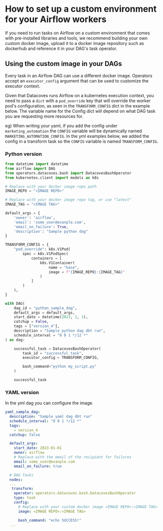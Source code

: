 # How to set up a custom environment for your Airflow workers

If you need to run tasks on Airflow on a custom environment that comes with pre-installed libraries and tools, we recommend building your own custom docker image, upload it to a docker image repository such as dockerhub and reference it in your DAG's task operator.

## Using the custom image in your DAGs

Every task in an Airflow DAG can use a different docker image. Operators accept an `executor_config` argument that can be used to customize the executor context.

Given that Datacoves runs Airflow on a kubernetes execution context, you need to pass a `dict` with a `pod_override` key that will override the worker pod's configuration, as seen in the `TRANSFORM_CONFIG` dict in the example below. The variable name for the Config dict will depend on what DAG task you are requesting more resources for. 

eg) When writing your yaml, if you add the config under ` marketing_automation` the `CONFIG` variable will be dynamically named `MARKETING_AUTOMATION_CONFIG`. In the yml examples below, we added the config in a transform task so the `CONFIG` variable is named `TRANSFORM_CONFIG`.

### Python version

```python
from datetime import datetime
from airflow import DAG
from operators.datacoves.bash import DatacovesBashOperator
from kubernetes.client import models as k8s

# Replace with your docker image repo path
IMAGE_REPO = "<IMAGE REPO>"

# Replace with your docker image repo tag, or use "latest"
IMAGE_TAG = "<IMAGE TAG>"

default_args = {
    'owner': 'airflow',
    'email': 'some_user@exanple.com',
    'email_on_failure': True,
    'description': "Sample python dag"
}

TRANSFORM_CONFIG = {
    "pod_override": k8s.V1Pod(
        spec = k8s.V1PodSpec(
            containers = [
                k8s.V1Container(
                    name = "base", 
                    image = f"{IMAGE_REPO}:{IMAGE_TAG}"
                )
            ]
        )
    ),
}

with DAG(
    dag_id = "python_sample_dag",
    default_args = default_args,
    start_date = datetime(2023, 1, 1),
    catchup = False,
    tags = ["version_4"],
    description = "Sample python dag dbt run",
    schedule_interval = "0 0 1 */12 *"
) as dag:

    successful_task = DatacovesBashOperator(
        task_id = "successful_task",
        executor_config = TRANSFORM_CONFIG,

        bash_command="python my_script.py"
    )

    successful_task
```

### YAML version
In the yml dag you can configure the image.

```yaml
yaml_sample_dag:
  description: "Sample yaml dag dbt run"
  schedule_interval: "0 0 1 */12 *"
  tags:
    - version_4
  catchup: false

  default_args:
    start_date: 2023-01-01
    owner: airflow
    # Replace with the email of the recipient for failures
    email: some_user@exanple.com
    email_on_failure: true

  # DAG Tasks
  nodes:
  ...
   transform:
    operator: operators.datacoves.bash.DatacovesBashOperator
    type: task
    config:
      # Replace with your custom docker image <IMAGE REPO>:<IMAGE TAG>
      image: <IMAGE REPO>:<IMAGE TAG>
    
      bash_command: "echo SUCCESS!"
  ...
```
